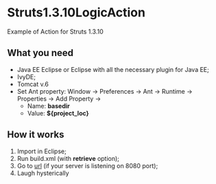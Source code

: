 Struts1.3.10LogicAction
=======================

Example of Action for Struts 1.3.10

What you need
-------------

* Java EE Eclipse or Eclipse with all the necessary plugin for Java EE;
* IvyDE;
* Tomcat v.6
* Set Ant property: Window -> Preferences -> Ant -> Runtime -> Properties -> Add Property ->
  * Name: **basedir**
  * Value: **${project_loc}**


How it works
------------

1. Import in Eclipse;
2. Run build.xml (with **retrieve** option);
3. Go to [url](http://localhost:8080/Struts1.3.10LogicAction/) (if your server is listening on 8080 port);
4. Laugh hysterically
